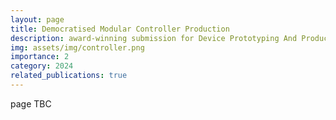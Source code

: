 ```yaml
---
layout: page
title: Democratised Modular Controller Production
description: award-winning submission for Device Prototyping And Production Summer School
img: assets/img/controller.png
importance: 2
category: 2024
related_publications: true
---
```


page TBC
